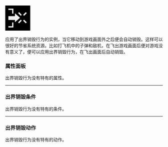 ![](564d7e49e52dc.png)

应用了出界销毁行为的实例，当它移动到游戏画面外之后便会自动销毁。这样可以很好的节省系统资源。比如打飞机中的子弹和敌机，在飞出游戏画面后便对游戏没有意义了，便可以应用出界销毁行为，在飞出画面后自动销毁。

### 属性面板
出界销毁行为没有特有的属性。

------------

### 出界销毁条件
出界销毁行为没有特有的条件。

------------

### 出界销毁动作
出界销毁行为没有特有的动作。